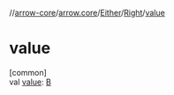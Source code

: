//[arrow-core](../../../../index.md)/[arrow.core](../../index.md)/[Either](../index.md)/[Right](index.md)/[value](value.md)

# value

[common]\
val [value](value.md): [B](index.md)
